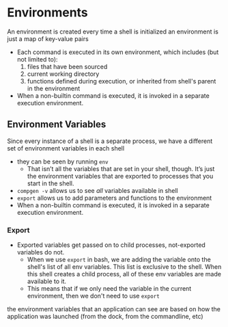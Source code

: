 
# Environments
An environment is created every time a shell is initialized
an environment is just a map of key-value pairs
- Each command is executed in its own environment, which includes (but not limited to):
	1. files that have been sourced
	2. current working directory
	3. functions defined during execution, or inherited from shell's parent in the environment
- When a non-builtin command is executed, it is invoked in a separate execution environment.

## Environment Variables
Since every instance of a shell is a separate process, we have a different set of environment variables in each shell
- they can be seen by running `env`
	- That isn’t all the variables that are set in your shell, though. It’s just the environment variables that are exported to processes that you start in the shell.
- `compgen -v` allows us to see *all* variables available in shell
- `export` allows us to add parameters and functions to the environment
- When a non-builtin command is executed, it is invoked in a separate execution environment.

### Export
- Exported variables get passed on to child processes, not-exported variables do not.
	- When we use `export` in bash, we are adding the variable onto the shell's list of all env variables. This list is exclusive to the shell. When this shell creates a child process, all of these env variables are made available to it.
	- This means that if we only need the variable in the current environment, then we don't need to use `export`

the environment variables that an application can see are based on how the application was launched (from the dock, from the commandline, etc)